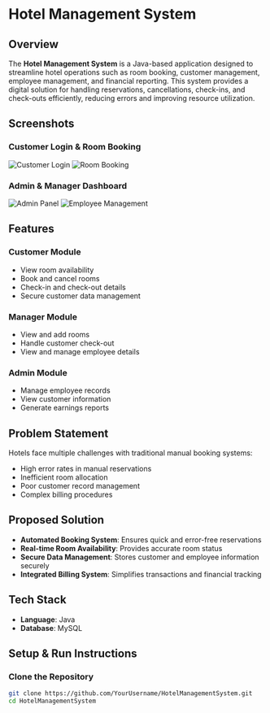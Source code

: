   # Hotel Management System

## Overview
The **Hotel Management System** is a Java-based application designed to streamline hotel operations such as room booking, customer management, employee management, and financial reporting. This system provides a digital solution for handling reservations, cancellations, check-ins, and check-outs efficiently, reducing errors and improving resource utilization.

## Screenshots
### Customer Login & Room Booking
![Customer Login](image1.png)
![Room Booking](image2.png)

### Admin & Manager Dashboard
![Admin Panel](image3.png)
![Employee Management](image4.png)

## Features
### Customer Module
- View room availability
- Book and cancel rooms
- Check-in and check-out details
- Secure customer data management

### Manager Module
- View and add rooms
- Handle customer check-out
- View and manage employee details

### Admin Module
- Manage employee records
- View customer information
- Generate earnings reports

## Problem Statement
Hotels face multiple challenges with traditional manual booking systems:
- High error rates in manual reservations
- Inefficient room allocation
- Poor customer record management
- Complex billing procedures

## Proposed Solution
- **Automated Booking System**: Ensures quick and error-free reservations
- **Real-time Room Availability**: Provides accurate room status
- **Secure Data Management**: Stores customer and employee information securely
- **Integrated Billing System**: Simplifies transactions and financial tracking

## Tech Stack
- **Language**: Java
- **Database**: MySQL

## Setup & Run Instructions
### Clone the Repository
```sh
git clone https://github.com/YourUsername/HotelManagementSystem.git
cd HotelManagementSystem
